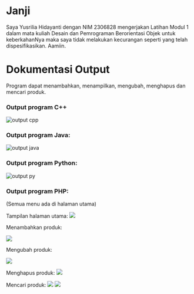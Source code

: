 # Janji 
Saya Yusrilia Hidayanti dengan NIM 2306828 mengerjakan Latihan Modul 1 dalam mata kuliah Desain dan Pemrograman Berorientasi Objek untuk keberkahanNya maka saya tidak melakukan kecurangan seperti yang telah dispesifikasikan. Aamiin.

# Dokumentasi Output
Program dapat menambahkan, menampilkan, mengubah, menghapus dan mencari produk.

### Output program C++

![output cpp](imagecpp.png)

### Output program Java:

![output java](imagejava.png)

### Output program Python:

![output py](imagepy.png)

### Output program PHP:
(Semua menu ada di halaman utama)

Tampilan halaman utama:
![](imagephphome.png)

Menambahkan produk:

![](imagephpadd.png)

Mengubah produk:

![](imagephpedit.png)

Menghapus produk:
![](imagephpdel.png)

Mencari produk:
![](imagephpcari1.png)
![](imagephpcari2.png)
